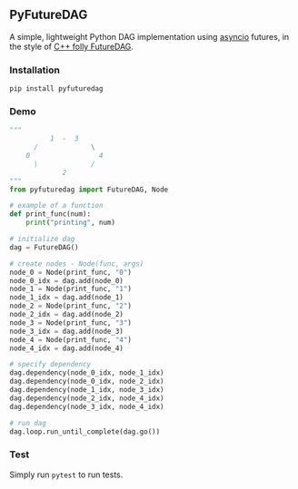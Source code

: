 ## PyFutureDAG

A simple, lightweight Python DAG implementation using [asyncio]() futures, in the style of [C++ folly FutureDAG]().

### Installation
```
pip install pyfuturedag
```

### Demo
```python
"""
          1  -  3
      /             \
    0                 4
      \             /
             2
"""
from pyfuturedag import FutureDAG, Node

# example of a function
def print_func(num):
    print("printing", num)

# initialize dag
dag = FutureDAG()

# create nodes - Node(func, args)
node_0 = Node(print_func, "0")
node_0_idx = dag.add(node_0)
node_1 = Node(print_func, "1")
node_1_idx = dag.add(node_1)
node_2 = Node(print_func, "2")
node_2_idx = dag.add(node_2)
node_3 = Node(print_func, "3")
node_3_idx = dag.add(node_3)
node_4 = Node(print_func, "4")
node_4_idx = dag.add(node_4)

# specify dependency
dag.dependency(node_0_idx, node_1_idx)
dag.dependency(node_0_idx, node_2_idx)
dag.dependency(node_1_idx, node_3_idx)
dag.dependency(node_2_idx, node_4_idx)
dag.dependency(node_3_idx, node_4_idx)

# run dag
dag.loop.run_until_complete(dag.go())
```

### Test
Simply run `pytest` to run tests.